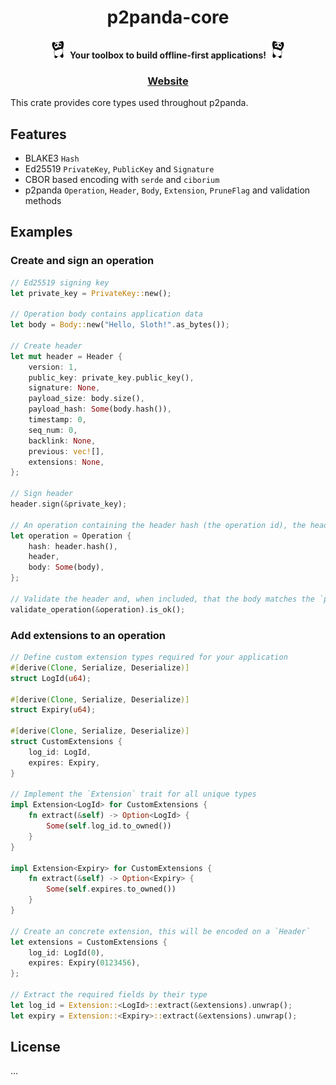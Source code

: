 <h1 align="center">p2panda-core</h1>

<div align="center">
  <img src="https://raw.githubusercontent.com/p2panda/.github/main/assets/panda-left.gif" width="auto" height="30px">
  <strong>Your toolbox to build offline-first applications!</strong>
  <img src="https://raw.githubusercontent.com/p2panda/.github/main/assets/panda-right.gif" width="auto" height="30px">
</div>

<div align="center">
  <h3>
    <a href="https://p2panda.org">
      Website
    </a>
  </h3>
</div>

This crate provides core types used throughout p2panda.

## Features

* BLAKE3 `Hash`
* Ed25519 `PrivateKey`, `PublicKey` and `Signature`
* CBOR based encoding with `serde` and `ciborium`
* p2panda `Operation`, `Header`, `Body`, `Extension`, `PruneFlag` and validation methods

## Examples

### Create and sign an operation

```rust
// Ed25519 signing key
let private_key = PrivateKey::new();

// Operation body contains application data
let body = Body::new("Hello, Sloth!".as_bytes());

// Create header
let mut header = Header {
    version: 1,
    public_key: private_key.public_key(),
    signature: None,
    payload_size: body.size(),
    payload_hash: Some(body.hash()),
    timestamp: 0,
    seq_num: 0,
    backlink: None,
    previous: vec![],
    extensions: None,
};

// Sign header
header.sign(&private_key);

// An operation containing the header hash (the operation id), the header itself and an optional body
let operation = Operation {
    hash: header.hash(),
    header,
    body: Some(body),
};

// Validate the header and, when included, that the body matches the `payload_hash`
validate_operation(&operation).is_ok();
```

### Add extensions to an operation

```rust
// Define custom extension types required for your application
#[derive(Clone, Serialize, Deserialize)]
struct LogId(u64);

#[derive(Clone, Serialize, Deserialize)]
struct Expiry(u64);

#[derive(Clone, Serialize, Deserialize)]
struct CustomExtensions {
    log_id: LogId,
    expires: Expiry,
}

// Implement the `Extension` trait for all unique types
impl Extension<LogId> for CustomExtensions {
    fn extract(&self) -> Option<LogId> {
        Some(self.log_id.to_owned())
    }
}

impl Extension<Expiry> for CustomExtensions {
    fn extract(&self) -> Option<Expiry> {
        Some(self.expires.to_owned())
    }
}

// Create an concrete extension, this will be encoded on a `Header`
let extensions = CustomExtensions {
    log_id: LogId(0),
    expires: Expiry(0123456),
};

// Extract the required fields by their type
let log_id = Extension::<LogId>::extract(&extensions).unwrap();
let expiry = Extension::<Expiry>::extract(&extensions).unwrap();
```

## License

...
